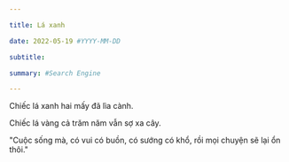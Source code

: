 ```yaml
---

title: Lá xanh

date: 2022-05-19 #YYYY-MM-DD

subtitle: 

summary: #Search Engine

---
```

Chiếc lá xanh hai mấy đã lìa cành.

Chiếc lá vàng cả trăm năm vẫn sợ xa cây.

"Cuộc sống mà, có vui có buồn, có sướng có khổ, rồi mọi chuyện sẽ lại ổn thôi."